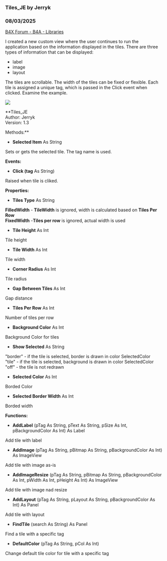 ### Tiles_JE by Jerryk
### 08/03/2025
[B4X Forum - B4A - Libraries](https://www.b4x.com/android/forum/threads/167614/)

I created a new custom view where the user continues to run the application based on the information displayed in the tiles. There are three types of information that can be displayed:  

- label
- image
- layout

The tiles are scrollable. The width of the tiles can be fixed or flexible. Each tile is assigned a unique tag, which is passed in the Click event when clicked. Examine the example.  
  
  
![](https://www.b4x.com/android/forum/attachments/165051)  
  
**Tiles\_JE  
Author: Jerryk  
Version: 1.3  
  
Methods:**  

- **Selected Item** As String

Sets or gets the selected tile. The tag name is used.  
  
**Events:**  

- **Click (tag** As String)

Raised when tile is cliked.  
  
**Properties:**  

- **Tiles Type** As String

**FilledWidth** - **TileWidth** is ignored, width is calculated based on **Tiles Per Row  
FixedWidth** -**Tiles per row** is ignored, actual width is used  

- **Tile Height** As Int

Tile height  

- **Tile Width** As Int

Tile width  

- **Corner Radius** As Int

Tile radius  

- **Gap Between Tiles** As Int

Gap distance  

- **Tiles Per Row** As Int

Number of tiles per row  

- **Background Color** As Int

Background Color for tiles  

- **Show Selected** As String

"border" - if the tile is selected, border is drawn in color SelectedColor  
"tile" - if the tile is selected, background is drawn in color SelectedColor  
"off" - the tile is not redrawn  

- **Selected Color** As Int

Borded Color  

- **Selected Border Width** As Int

Borded width  
  
**Functions:**  

- **AddLabel** (pTag As String, pText As String, pSize As Int, pBackgroundColor As Int) As Label

Add tile with label  

- **AddImage** (pTag As String, pBitmap As String, pBackgroundColor As Int) As ImageView

Add tile with image as-is  

- **AddImageResize** (pTag As String, pBitmap As String, pBackgroundColor As Int, pWidth As Int, pHeight As Int) As ImageView

Add tile with image nad resize  

- **AddLayout** (pTag As String, pLayout As String, pBackgroundColor As Int) As Panel

Add tile with layout  

- **FindTile** (search As String) As Panel

Find a tile with a specific tag  

- **DefaultColor** (pTag As String, pCol As Int)

Change default tile color for tile with a specific tag